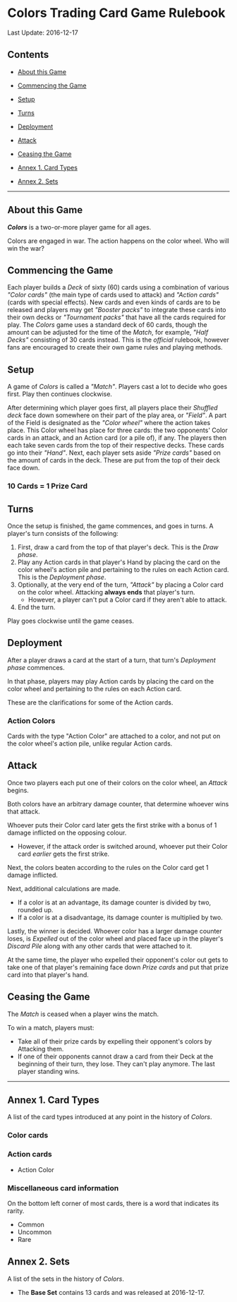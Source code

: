 # Colors Trading Card Game Rulebook

Last Update: 2016-12-17

## Contents

- [About this Game](#about-this-game)
- [Commencing the Game](#commencing-the-game)
- [Setup](#setup)
- [Turns](#turns)
- [Deployment](#deployment)
- [Attack](#attack)
- [Ceasing the Game](#ceasing-the-game)

- [Annex 1. Card Types](#annex-1-card-types)
- [Annex 2. Sets](#annex-2-sets)

* * *

## About this Game

***Colors*** is a two-or-more player game for all ages.

Colors are engaged in war. The action happens on the color wheel. Who will win the war?

## Commencing the Game

Each player builds a *Deck* of sixty (60) cards using a combination of various *"Color cards"* (the main type of cards used to attack) and *"Action cards"* (cards with special effects). New cards and even kinds of cards are to be released and players may get *"Booster packs"* to integrate these cards into their own decks or *"Tournament packs"* that have all the cards required for play. The *Colors* game uses a standard deck of 60 cards, though the amount can be adjusted for the time of the *Match*, for example, *"Half Decks"* consisting of 30 cards instead. This is the *official* rulebook, however fans are encouraged to create their own game rules and playing methods.

## Setup

A game of *Colors* is called a *"Match"*. Players cast a lot to decide who goes first. Play then continues clockwise.

After determining which player goes first, all players place their *Shuffled deck* face down somewhere on their part of the play area, or *"Field"*. A part of the Field is designated as the *"Color wheel"* where the action takes place. This Color wheel has place for three cards: the two opponents' Color cards in an attack, and an Action card (or a pile of), if any. The players then each take seven cards from the top of their respective decks. These cards go into their *"Hand"*. Next, each player sets aside *"Prize cards"* based on the amount of cards in the deck. These are put from the top of their deck face down.

### 10 Cards = 1 Prize Card

## Turns

Once the setup is finished, the game commences, and goes in turns. A player's turn consists of the following:

1. First, draw a card from the top of that player's deck. This is the *Draw phase*.
2. Play any Action cards in that player's Hand by placing the card on the color wheel's action pile and pertaining to the rules on each Action card. This is the *Deployment phase*.
3. Optionally, at the very end of the turn, *"Attack"* by placing a Color card on the color wheel. Attacking **always ends** that player's turn.
   - However, a player can't put a Color card if they aren't able to attack.
4. End the turn.

Play goes clockwise until the game ceases.

## Deployment

After a player draws a card at the start of a turn, that turn's *Deployment phase* commences.

In that phase, players may play Action cards by placing the card on the color wheel and pertaining to the rules on each Action card.

These are the clarifications for some of the Action cards.

### Action Colors

Cards with the type "Action Color" are attached to a color, and not put on the color wheel's action pile, unlike regular Action cards.

## Attack

Once two players each put one of their colors on the color wheel, an *Attack* begins.

Both colors have an arbitrary damage counter, that determine whoever wins that attack.

Whoever puts their Color card later gets the first strike with a bonus of 1 damage inflicted on the opposing colour.

- However, if the attack order is switched around, whoever put their Color card *earlier* gets the first strike.

Next, the colors beaten according to the rules on the Color card get 1 damage inflicted.

Next, additional calculations are made.

- If a color is at an advantage, its damage counter is divided by two, rounded up.
- If a color is at a disadvantage, its damage counter is multiplied by two.

Lastly, the winner is decided. Whoever color has a larger damage counter loses, is *Expelled* out of the color wheel and placed face up in the player's *Discard Pile* along with any other cards that were attached to it.

At the same time, the player who expelled their opponent's color out gets to take one of that player's remaining face down *Prize cards* and put that prize card into that player's hand.

## Ceasing the Game

The *Match* is ceased when a player wins the match.

To win a match, players must:

- Take all of their prize cards by expelling their opponent's colors by Attacking them.
- If one of their opponents cannot draw a card from their Deck at the beginning of their turn, they lose. They can't play anymore. The last player standing wins.

* * *

## Annex 1. Card Types

A list of the card types introduced at any point in the history of *Colors*.

### Color cards

### Action cards

- Action Color

### Miscellaneous card information

On the bottom left corner of most cards, there is a word that indicates its rarity.

- Common
- Uncommon
- Rare

## Annex 2. Sets

A list of the sets in the history of *Colors*.

- The **Base Set** contains 13 cards and was released at 2016-12-17.